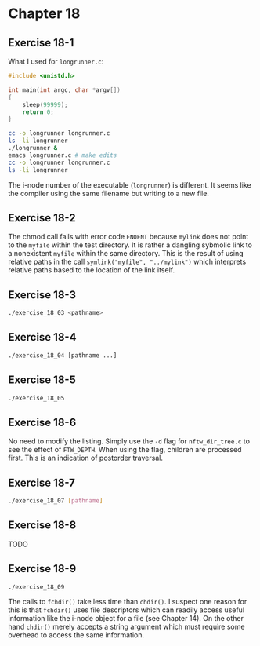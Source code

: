 # Chapter 18

## Exercise 18-1

What I used for `longrunner.c`:

```c
#include <unistd.h>

int main(int argc, char *argv[])
{
    sleep(99999);
    return 0;
}
```

```sh
cc -o longrunner longrunner.c
ls -li longrunner
./longrunner &
emacs longrunner.c # make edits
cc -o longrunner longrunner.c
ls -li longrunner
```
The i-node number of the executable (`longrunner`) is different. It seems like the compiler using the same filename but writing to a new file.

## Exercise 18-2

The chmod call fails with error code `ENOENT` because `mylink` does not point to the `myfile` within the test directory. It is rather a dangling sybmolic link to a nonexistent `myfile` within the same directory. This is the result of using relative paths in the call `symlink("myfile", "../mylink")` which interprets relative paths based to the location of the link itself.

## Exercise 18-3

```sh
./exercise_18_03 <pathname>
```

## Exercise 18-4

```sh
./exercise_18_04 [pathname ...]
```

## Exercise 18-5

```sh
./exercise_18_05
```

## Exercise 18-6

No need to modify the listing. Simply use the `-d` flag for `nftw_dir_tree.c` to see the effect of `FTW_DEPTH`. When using the flag, children are processed first. This is an indication of postorder traversal.

## Exercise 18-7

```sh
./exercise_18_07 [pathname]
```

## Exercise 18-8

TODO

## Exercise 18-9

```sh
./exercise_18_09
```

The calls to `fchdir()` take less time than `chdir()`. I suspect one reason for this is that `fchdir()` uses file descriptors which can readily access useful information like the i-node object for a file (see Chapter 14). On the other hand `chdir()` merely accepts a string argument which must require some overhead to access the same information. 
